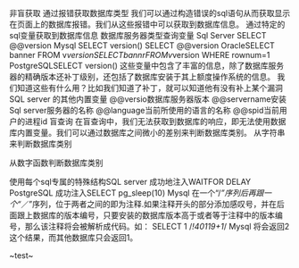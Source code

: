 非盲获取
通过报错获取数据库类型
我们可以通过构造错误的sql语句从而获取显示在页面上的数据库报错。我们从这些报错中可以获取到数据库信息。
通过特定的sql变量获取到数据库信息
    数据库服务器类型查询变量
Sql Server    SELECT @@version
Mysql  SELECT version()
SELECT @@version
OracleSELECT banner FROM v$version
SELECT bannr FROM v$version WHERE rownum=1
PostgreSQLSELECT version()
这些变量中包含了丰富的信息，除了数据库服务器的精确版本还补丁级别，还包括了数据库安装于其上额度操作系统的信息。
我们知道这些有什么用？比如我们知道了补丁，就可以知道他有没有补上某个漏洞
SQL server 的其他内置变量
@@versio数据库服务器版本
@@servername安装Sql server服务器的名称
@@language当前所使用的语言的名称
@@spid当前用户的进程id
盲查询
在盲查询中，我们无法获取到数据库的响应，即无法使用数据库内置变量。我们可以通过数据库之间微小的差别来判断数据库类别。
从字符串来判断数据库类别

从数字函数判断数据库类别

使用每个sql专属的特殊结构SQL server
成功地注入WAITFOR DELAY
PostgreSQL
成功注入SELECT pg_sleep(10)
Mysql
在一个“/*”序列后再跟一个“*／”序列，位于两者之间的即为注释.如果注释开头的部分添加感叹号，并在后面跟上数据库的版本编号，只要安装的数据库版本高于或者等于注释中的版本编号，那么该注释将会被解析成代码。如：
SELECT 1 /*!40119+1*/
Mysql 将会返回2这个结果，而其他数据库只会返回1。

~test~
